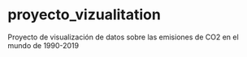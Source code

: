 # proyecto_vizualitation
Proyecto de visualización de datos sobre las emisiones de CO2 en el mundo de 1990-2019
